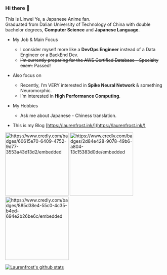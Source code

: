 ### Hi there 👋

This is Linwei Ye, a Japanese Anime fan.  
Graduated from Dalian University of Technology of China with double bachelor degrees, **Computer Science** and **Japanese Language**.  

+ My Job & Main Focus
  - I consider myself more like a **DevOps Engineer** instead of a Data Engineer or a BackEnd Dev.
  - <s>I’m currently preparing for the AWS Certified Database - Specialty exam.</s> Passed!  

+ Also focus on
  - Recently, I’m VERY interested in **Spike Neural Network** & something Neuromorphic.  
  - I’m interested in **High Performance Computing**.  

+ My Hobbies
  - Ask me about Japanese - Chiness translation.  

+ This is my Blog [https://laurenfrost.ink/](https://laurenfrost.ink/)

<p float="left">
  <img width="200" height="200" alt="https://www.credly.com/badges/60615e70-6409-4752-9d77-3553a43d13d2/embedded" src="https://images.credly.com/images/0e284c3f-5164-4b21-8660-0d84737941bc/image.png">
  <img width="200" height="200" alt="https://www.credly.com/badges/2d84e428-9078-49b6-a804-13c15383d0de/embedded" src="https://images.credly.com/size/680x680/images/2d84e428-9078-49b6-a804-13c15383d0de/image.png">
  <img width="200" height="200" alt="https://www.credly.com/badges/885d38e4-55c0-4c35-b4ed-694e2b26be6c/embedded" src="https://images.credly.com/size/680x680/images/885d38e4-55c0-4c35-b4ed-694e2b26be6c/image.png">
</p>
  
[![Laurenfrost's github stats](https://github-readme-stats.vercel.app/api?username=laurenfrost&count_private=true&show_icons=true&theme=slateorange)](https://github.com/Laurenfrost/)
